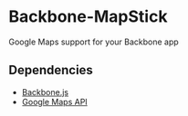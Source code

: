 Backbone-MapStick
=================

Google Maps support for your Backbone app

## Dependencies
- [Backbone.js](http://backbonejs.org/)
- [Google Maps API](https://developers.google.com/maps/documentation/javascript/)
